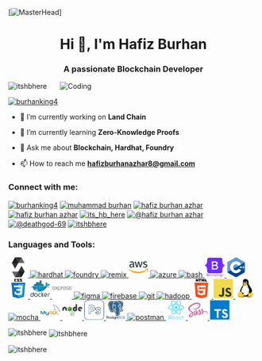[![MasterHead](https://media.licdn.com/dms/image/D4D16AQFhKA40-mbbmQ/profile-displaybackgroundimage-shrink_350_1400/0/1722427115059?e=1730332800&v=beta&t=JdtuLWTgqi2gIulcWkYTKIVmzXoLivZXzBZg_fih7tc)]

<h1 align="center">Hi 👋, I'm Hafiz Burhan</h1>
<h3 align="center">A passionate Blockchain Developer</h3>
<img align="right" alt="Coding" width="400" src="https://www.icegif.com/wp-content/uploads/2022/01/icegif-174.gif">

<p align="left"> <img src="https://komarev.com/ghpvc/?username=itshbhere&label=Profile%20views&color=0e75b6&style=flat" alt="itshbhere" /> </p>

<p align="left"> <a href="https://twitter.com/burhanking4" target="blank"><img src="https://img.shields.io/twitter/follow/burhanking4?logo=twitter&style=for-the-badge" alt="burhanking4" /></a> </p>

- 🔭 I’m currently working on **Land Chain**

- 🌱 I’m currently learning **Zero-Knowledge Proofs**

- 💬 Ask me about **Blockchain, Hardhat, Foundry**

- 📫 How to reach me **hafizburhanazhar8@gmail.com**

<h3 align="left">Connect with me:</h3>
<p align="left">
<a href="https://twitter.com/burhanking4" target="blank"><img align="center" src="https://raw.githubusercontent.com/rahuldkjain/github-profile-readme-generator/master/src/images/icons/Social/twitter.svg" alt="burhanking4" height="30" width="40" /></a>
<a href="https://linkedin.com/in/muhammad burhan" target="blank"><img align="center" src="https://raw.githubusercontent.com/rahuldkjain/github-profile-readme-generator/master/src/images/icons/Social/linked-in-alt.svg" alt="muhammad burhan" height="30" width="40" /></a>
<a href="https://kaggle.com/hafiz burhan azhar" target="blank"><img align="center" src="https://raw.githubusercontent.com/rahuldkjain/github-profile-readme-generator/master/src/images/icons/Social/kaggle.svg" alt="hafiz burhan azhar" height="30" width="40" /></a>
<a href="https://fb.com/hafiz burhan azhar" target="blank"><img align="center" src="https://raw.githubusercontent.com/rahuldkjain/github-profile-readme-generator/master/src/images/icons/Social/facebook.svg" alt="hafiz burhan azhar" height="30" width="40" /></a>
<a href="https://instagram.com/its_hb_here" target="blank"><img align="center" src="https://raw.githubusercontent.com/rahuldkjain/github-profile-readme-generator/master/src/images/icons/Social/instagram.svg" alt="its_hb_here" height="30" width="40" /></a>
<a href="https://medium.com/@hafiz burhan azhar" target="blank"><img align="center" src="https://raw.githubusercontent.com/rahuldkjain/github-profile-readme-generator/master/src/images/icons/Social/medium.svg" alt="@hafiz burhan azhar" height="30" width="40" /></a>
<a href="https://www.youtube.com/c/@deathgod-69" target="blank"><img align="center" src="https://raw.githubusercontent.com/rahuldkjain/github-profile-readme-generator/master/src/images/icons/Social/youtube.svg" alt="@deathgod-69" height="30" width="40" /></a>
<a href="https://www.leetcode.com/itshbhere" target="blank"><img align="center" src="https://raw.githubusercontent.com/rahuldkjain/github-profile-readme-generator/master/src/images/icons/Social/leet-code.svg" alt="itshbhere" height="30" width="40" /></a>
</p>

<h3 align="left">Languages and Tools:</h3>
<p align="left"> 
<a href="https://soliditylang.org" target="_blank" rel="noreferrer"> <img src="https://raw.githubusercontent.com/devicons/devicon/master/icons/solidity/solidity-original.svg" alt="solidity" width="40" height="40"/> </a> 
<a href="https://hardhat.org" target="_blank" rel="noreferrer"> <img src="https://hardhat.org/_next/static/media/hardhat-logo.5c5f6875.svg" alt="hardhat" width="40" height="40"/> </a> 
<a href="https://getfoundry.sh" target="_blank" rel="noreferrer"> <img src="https://raw.githubusercontent.com/devicons/devicon/master/icons/foundry/foundry-original.svg" alt="foundry" width="40" height="40"/> </a> 
<a href="https://remix.ethereum.org" target="_blank" rel="noreferrer"> <img src="https://remix.ethereum.org/assets/img/favicon/favicon-32x32.png" alt="remix" width="40" height="40"/> </a>
<a href="https://aws.amazon.com" target="_blank" rel="noreferrer"> <img src="https://raw.githubusercontent.com/devicons/devicon/master/icons/amazonwebservices/amazonwebservices-original-wordmark.svg" alt="aws" width="40" height="40"/> </a> 
<a href="https://azure.microsoft.com/en-in/" target="_blank" rel="noreferrer"> <img src="https://www.vectorlogo.zone/logos/microsoft_azure/microsoft_azure-icon.svg" alt="azure" width="40" height="40"/> </a> 
<a href="https://www.gnu.org/software/bash/" target="_blank" rel="noreferrer"> <img src="https://www.vectorlogo.zone/logos/gnu_bash/gnu_bash-icon.svg" alt="bash" width="40" height="40"/> </a> 
<a href="https://getbootstrap.com" target="_blank" rel="noreferrer"> <img src="https://raw.githubusercontent.com/devicons/devicon/master/icons/bootstrap/bootstrap-plain-wordmark.svg" alt="bootstrap" width="40" height="40"/> </a> 
<a href="https://www.w3schools.com/cpp/" target="_blank" rel="noreferrer"> <img src="https://raw.githubusercontent.com/devicons/devicon/master/icons/cplusplus/cplusplus-original.svg" alt="cplusplus" width="40" height="40"/> </a> 
<a href="https://www.w3schools.com/css/" target="_blank" rel="noreferrer"> <img src="https://raw.githubusercontent.com/devicons/devicon/master/icons/css3/css3-original-wordmark.svg" alt="css3" width="40" height="40"/> </a> 
<a href="https://www.docker.com/" target="_blank" rel="noreferrer"> <img src="https://raw.githubusercontent.com/devicons/devicon/master/icons/docker/docker-original-wordmark.svg" alt="docker" width="40" height="40"/> </a> 
<a href="https://expressjs.com" target="_blank" rel="noreferrer"> <img src="https://raw.githubusercontent.com/devicons/devicon/master/icons/express/express-original-wordmark.svg" alt="express" width="40" height="40"/> </a> 
<a href="https://www.figma.com/" target="_blank" rel="noreferrer"> <img src="https://www.vectorlogo.zone/logos/figma/figma-icon.svg" alt="figma" width="40" height="40"/> </a> 
<a href="https://firebase.google.com/" target="_blank" rel="noreferrer"> <img src="https://www.vectorlogo.zone/logos/firebase/firebase-icon.svg" alt="firebase" width="40" height="40"/> </a> 
<a href="https://git-scm.com/" target="_blank" rel="noreferrer"> <img src="https://www.vectorlogo.zone/logos/git-scm/git-scm-icon.svg" alt="git" width="40" height="40"/> </a> 
<a href="https://hadoop.apache.org/" target="_blank" rel="noreferrer"> <img src="https://www.vectorlogo.zone/logos/apache_hadoop/apache_hadoop-icon.svg" alt="hadoop" width="40" height="40"/> </a> 
<a href="https://www.w3.org/html/" target="_blank" rel="noreferrer"> <img src="https://raw.githubusercontent.com/devicons/devicon/master/icons/html5/html5-original-wordmark.svg" alt="html5" width="40" height="40"/> </a> 
<a href="https://developer.mozilla.org/en-US/docs/Web/JavaScript" target="_blank" rel="noreferrer"> <img src="https://raw.githubusercontent.com/devicons/devicon/master/icons/javascript/javascript-original.svg" alt="javascript" width="40" height="40"/> </a> 
<a href="https://www.linux.org/" target="_blank" rel="noreferrer"> <img src="https://raw.githubusercontent.com/devicons/devicon/master/icons/linux/linux-original.svg" alt="linux" width="40" height="40"/> </a> 
<a href="https://mochajs.org" target="_blank" rel="noreferrer"> <img src="https://www.vectorlogo.zone/logos/mochajs/mochajs-icon.svg" alt="mocha" width="40" height="40"/> </a> 
<a href="https://www.mysql.com/" target="_blank" rel="noreferrer"> <img src="https://raw.githubusercontent.com/devicons/devicon/master/icons/mysql/mysql-original-wordmark.svg" alt="mysql" width="40" height="40"/> </a> 
<a href="https://nodejs.org" target="_blank" rel="noreferrer"> <img src="https://raw.githubusercontent.com/devicons/devicon/master/icons/nodejs/nodejs-original-wordmark.svg" alt="nodejs" width="40" height="40"/> </a> 
<a href="https://www.photoshop.com/en" target="_blank" rel="noreferrer"> <img src="https://raw.githubusercontent.com/devicons/devicon/master/icons/photoshop/photoshop-line.svg" alt="photoshop" width="40" height="40"/> </a> 
<a href="https://www.postgresql.org" target="_blank" rel="noreferrer"> <img src="https://raw.githubusercontent.com/devicons/devicon/master/icons/postgresql/postgresql-original-wordmark.svg" alt="postgresql" width="40" height="40"/> </a> 
<a href="https://postman.com" target="_blank" rel="noreferrer"> <img src="https://www.vectorlogo.zone/logos/getpostman/getpostman-icon.svg" alt="postman" width="40" height="40"/> </a> 
<a href="https://reactjs.org/" target="_blank" rel="noreferrer"> <img src="https://raw.githubusercontent.com/devicons/devicon/master/icons/react/react-original-wordmark.svg" alt="react" width="40" height="40"/> </a> 
<a href="https://sass-lang.com" target="_blank" rel="noreferrer"> <img src="https://raw.githubusercontent.com/devicons/devicon/master/icons/sass/sass-original.svg" alt="sass" width="40" height="40"/> </a> 
<a href="https://www.typescriptlang.org/" target="_blank" rel="noreferrer"> <img src="https://raw.githubusercontent.com/devicons/devicon/master/icons/typescript/typescript-original.svg" alt="typescript" width="40" height="40"/> </a> 
</p>
<p><img align="left" src="https://github-readme-stats.vercel.app/api/top-langs?username=itshbhere&show_icons=true&locale=en&layout=compact" alt="itshbhere" /></p>

<p>&nbsp;<img align="center" src="https://github-readme-stats.vercel.app/api?username=itshbhere&show_icons=true&locale=en" alt="itshbhere" /></p>

<p><img align="center" src="https://github-readme-streak-stats.herokuapp.com/?user=itshbhere&" alt="itshbhere" /></p>

